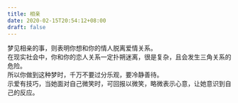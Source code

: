```yaml
---
title: 相亲
date: 2020-02-15T20:54:12+08:00
draft: false
---
```


梦见相亲的事，则表明你想和你的情人脱离爱情关系。<br>
在现实社会中，你和你的恋人关系一定扑朔迷离，很是复杂，且会发生三角关系的危险。<br>
所以你做到这种梦时，千万不要过分乐观，要冷静善待。<br>
示爱有技巧，当她面对自己微笑时，可回报以微笑，略微表示心意，让她意识到自己的反应。<br>
